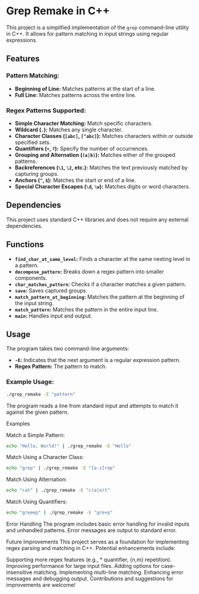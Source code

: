 # Grep Remake in C++

This project is a simplified implementation of the `grep` command-line utility in C++. It allows for pattern matching in input strings using regular expressions.

## Features

### Pattern Matching:
- **Beginning of Line:** Matches patterns at the start of a line.
- **Full Line:** Matches patterns across the entire line.

### Regex Patterns Supported:
- **Simple Character Matching:** Match specific characters.
- **Wildcard (`.`):** Matches any single character.
- **Character Classes (`[abc]`, `[^abc]`):** Matches characters within or outside specified sets.
- **Quantifiers (`+`, `?`):** Specify the number of occurrences.
- **Grouping and Alternation (`(a|b)`):** Matches either of the grouped patterns.
- **Backreferences (`\1`, `\2`, etc.):** Matches the text previously matched by capturing groups.
- **Anchors (`^`, `$`):** Matches the start or end of a line.
- **Special Character Escapes (`\d`, `\w`):** Matches digits or word characters.

## Dependencies
This project uses standard C++ libraries and does not require any external dependencies.

## Functions
- **`find_char_at_same_level`:** Finds a character at the same nesting level in a pattern.
- **`decompose_pattern`:** Breaks down a regex pattern into smaller components.
- **`char_matches_pattern`:** Checks if a character matches a given pattern.
- **`save`:** Saves captured groups.
- **`match_pattern_at_beginning`:** Matches the pattern at the beginning of the input string.
- **`match_pattern`:** Matches the pattern in the entire input line.
- **`main`:** Handles input and output.

## Usage
The program takes two command-line arguments:
- **`-E`:** Indicates that the next argument is a regular expression pattern.
- **Regex Pattern:** The pattern to match.

### Example Usage:
```sh
./grep_remake -E "pattern"
```
The program reads a line from standard input and attempts to match it against the given pattern.

Examples

Match a Simple Pattern:
```sh
echo "Hello, World!" | ./grep_remake -E "Hello"
```
Match Using a Character Class:
```sh
echo "grep" | ./grep_remake -E "[a-z]rep"
```
Match Using Alternation:
```sh
echo "cat" | ./grep_remake -E "c(a|o)t"
```
Match Using Quantifiers:
```sh
echo "greeep" | ./grep_remake -E "gre+p"
```
Error Handling
The program includes basic error handling for invalid inputs and unhandled patterns. Error messages are output to standard error.

Future Improvements
This project serves as a foundation for implementing regex parsing and matching in C++. Potential enhancements include:

Supporting more regex features (e.g., * quantifier, {n,m} repetition).
Improving performance for large input files.
Adding options for case-insensitive matching.
Implementing multi-line matching.
Enhancing error messages and debugging output.
Contributions and suggestions for improvements are welcome!
